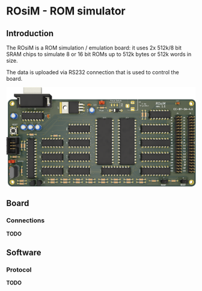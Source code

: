 # ROsiM - ROM simulator

## Introduction

The ROsiM is a ROM simulation / emulation board: it uses 2x 512k/8 bit SRAM chips to simulate 8 or 16 bit ROMs up to 512k bytes or 512k words in size.

The data is uploaded via RS232 connection that is used to control the board.

![Rev. 1.1 PCB](pics/rev_11_pcb.png)

## Board

### Connections

**TODO**

## Software

### Protocol

**TODO**
